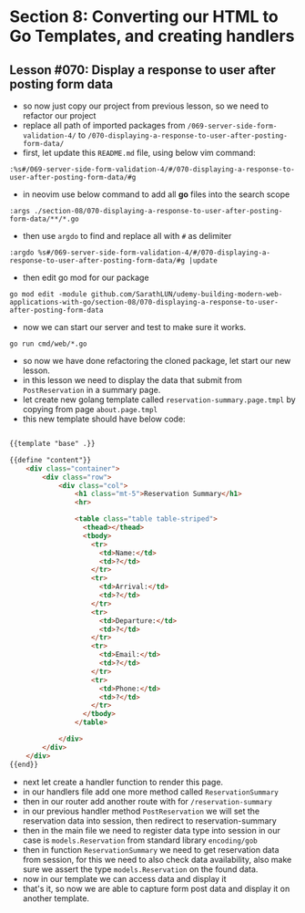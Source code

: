 # Section 8: Converting our HTML to Go Templates, and creating handlers

## Lesson #070: Display a response to user after posting form data

- so now just copy our project from previous lesson, so we need to refactor our project
- replace all path of imported packages from `/069-server-side-form-validation-4/`  to `/070-displaying-a-response-to-user-after-posting-form-data/`
- first, let update this `README.md` file, using below vim command:

```shell
:%s#/069-server-side-form-validation-4/#/070-displaying-a-response-to-user-after-posting-form-data/#g

```

- in neovim use below command to add all **go** files into the search scope 

```vim
:args ./section-08/070-displaying-a-response-to-user-after-posting-form-data/**/*.go
```

- then use `argdo` to find and replace all with `#` as delimiter

```vim
:argdo %s#/069-server-side-form-validation-4/#/070-displaying-a-response-to-user-after-posting-form-data/#g |update
```

- then edit go mod for our package

```shell
go mod edit -module github.com/SarathLUN/udemy-building-modern-web-applications-with-go/section-08/070-displaying-a-response-to-user-after-posting-form-data
```

- now we can start our server and test to make sure it works.

```shell
go run cmd/web/*.go
```

- so now we have done refactoring the cloned package, let start our new lesson.
- in this lesson we need to display the data that submit from `PostReservation` in a summary page.
- let create new golang template called `reservation-summary.page.tmpl` by copying from page `about.page.tmpl`
- this new template should have below code:

```html

{{template "base" .}}

{{define "content"}}
    <div class="container">
        <div class="row">
            <div class="col">
                <h1 class="mt-5">Reservation Summary</h1>
                <hr>

                <table class="table table-striped">
                  <thead></thead>
                  <tbody>
                    <tr>
                      <td>Name:</td>
                      <td>?</td>
                    </tr>
                    <tr>
                      <td>Arrival:</td>
                      <td>?</td>
                    </tr>
                    <tr>
                      <td>Departure:</td>
                      <td>?</td>
                    </tr>
                    <tr>
                      <td>Email:</td>
                      <td>?</td>
                    </tr>
                    <tr>
                      <td>Phone:</td>
                      <td>?</td>
                    </tr>
                  </tbody>
                </table>

            </div>
        </div>
    </div>
{{end}}
```

- next let create a handler function to render this page.
- in our handlers file add one more method called `ReservationSummary`
- then in our router add another route with for `/reservation-summary`
- in our previous handler method `PostReservation` we will set the reservation data into session, then redirect to reservation-summary
- then in the main file we need to register data type into session in our case is `models.Reservation` from standard library `encoding/gob`
- then in function `ReservationSummary` we need to get reservation data from session, for this we need to also check data availability, also make sure we assert the type `models.Reservation` on the found data.
- now in our template we can access data and display it
- that's it, so now we are able to capture form post data and display it on another template.

